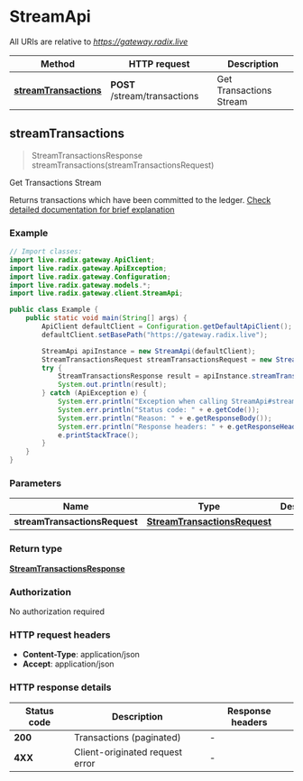 # StreamApi

All URIs are relative to *https://gateway.radix.live*

| Method | HTTP request | Description |
|------------- | ------------- | -------------|
| [**streamTransactions**](StreamApi.md#streamTransactions) | **POST** /stream/transactions | Get Transactions Stream |



## streamTransactions

> StreamTransactionsResponse streamTransactions(streamTransactionsRequest)

Get Transactions Stream

Returns transactions which have been committed to the ledger. [Check detailed documentation for brief explanation](#section/Using-the-streamtransactions-endpoint) 

### Example

```java
// Import classes:
import live.radix.gateway.ApiClient;
import live.radix.gateway.ApiException;
import live.radix.gateway.Configuration;
import live.radix.gateway.models.*;
import live.radix.gateway.client.StreamApi;

public class Example {
    public static void main(String[] args) {
        ApiClient defaultClient = Configuration.getDefaultApiClient();
        defaultClient.setBasePath("https://gateway.radix.live");

        StreamApi apiInstance = new StreamApi(defaultClient);
        StreamTransactionsRequest streamTransactionsRequest = new StreamTransactionsRequest(); // StreamTransactionsRequest | 
        try {
            StreamTransactionsResponse result = apiInstance.streamTransactions(streamTransactionsRequest);
            System.out.println(result);
        } catch (ApiException e) {
            System.err.println("Exception when calling StreamApi#streamTransactions");
            System.err.println("Status code: " + e.getCode());
            System.err.println("Reason: " + e.getResponseBody());
            System.err.println("Response headers: " + e.getResponseHeaders());
            e.printStackTrace();
        }
    }
}
```

### Parameters


| Name | Type | Description  | Notes |
|------------- | ------------- | ------------- | -------------|
| **streamTransactionsRequest** | [**StreamTransactionsRequest**](StreamTransactionsRequest.md)|  | |

### Return type

[**StreamTransactionsResponse**](StreamTransactionsResponse.md)

### Authorization

No authorization required

### HTTP request headers

- **Content-Type**: application/json
- **Accept**: application/json


### HTTP response details
| Status code | Description | Response headers |
|-------------|-------------|------------------|
| **200** | Transactions (paginated) |  -  |
| **4XX** | Client-originated request error |  -  |

